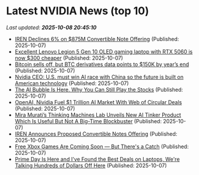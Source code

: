 # Latest NVIDIA News (top 10)
_Last updated: **2025-10-08 20:45:10**_

- [IREN Declines 6% on $875M Convertible Note Offering](https://www.coindesk.com/markets/2025/10/07/iren-declines-6-on-usd875m-convertible-note-offering) (Published: 2025-10-07)
- [Excellent Lenovo Legion 5 Gen 10 OLED gaming laptop with RTX 5060 is now $300 cheaper](https://www.notebookcheck.net/Excellent-Lenovo-Legion-5-Gen-10-OLED-gaming-laptop-with-RTX-5060-is-now-300-cheaper.1133318.0.html) (Published: 2025-10-07)
- [Bitcoin sells off, but BTC derivatives data points to $150K by year’s end](https://cointelegraph.com/news/bitcoin-sells-off-but-btc-derivatives-data-points-to-150k-by-year-s-end) (Published: 2025-10-07)
- [Nvidia CEO: U.S. must win AI race with China so the future is built on American technology](https://biztoc.com/x/d382addbef317faf) (Published: 2025-10-07)
- [The AI Bubble Is Here. Why You Can Still Play the Stocks](https://biztoc.com/x/2fdb0bad1fcf7ee7) (Published: 2025-10-07)
- [OpenAI, Nividia Fuel $1 Trillion AI Market With Web of Circular Deals](https://biztoc.com/x/8e2e0a6aa38cf777) (Published: 2025-10-07)
- [Mira Murati’s Thinking Machines Lab Unveils New AI Tinker Product Which Is Useful But Not A Big-Time Blockbuster](https://freerepublic.com/focus/f-news/4344940/posts) (Published: 2025-10-07)
- [IREN Announces Proposed Convertible Notes Offering](https://www.globenewswire.com/news-release/2025/10/07/3162931/0/en/IREN-Announces-Proposed-Convertible-Notes-Offering.html) (Published: 2025-10-07)
- [Free Xbox Games Are Coming Soon — But There's a Catch](https://www.nextpit.com/news/free-xbox-games-soon-with-a-catch) (Published: 2025-10-07)
- [Prime Day Is Here and I've Found the Best Deals on Laptops, We're Talking Hundreds of Dollars Off Here](https://uk.pcmag.com/laptops/160523/prime-day-is-here-and-ive-found-the-best-deals-on-laptops-were-talking-hundreds-of-dollars-off-here) (Published: 2025-10-07)
